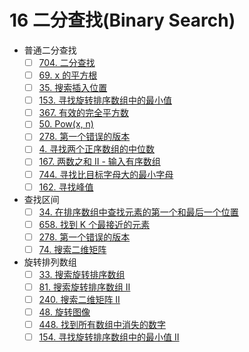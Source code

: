 # 16 二分查找(Binary Search)

- 普通二分查找
  - [ ] [704. 二分查找](https://leetcode-cn.com/problems/binary-search/)
  - [ ] [69. x 的平方根](https://leetcode-cn.com/problems/sqrtx/)
  - [ ] [35. 搜索插入位置](https://leetcode-cn.com/problems/search-insert-position/)
  - [ ] [153. 寻找旋转排序数组中的最小值](https://leetcode-cn.com/problems/find-minimum-in-rotated-sorted-array/)
  - [ ] [367. 有效的完全平方数](https://leetcode-cn.com/problems/valid-perfect-square/)
  - [ ] [50. Pow(x, n)](https://leetcode-cn.com/problems/powx-n/)
  - [ ] [278. 第一个错误的版本](https://leetcode-cn.com/problems/first-bad-version/)
  - [ ] [4. 寻找两个正序数组的中位数](https://leetcode-cn.com/problems/median-of-two-sorted-arrays/)
  - [ ] [167. 两数之和 II - 输入有序数组](https://leetcode-cn.com/problems/two-sum-ii-input-array-is-sorted/)
  - [ ] [744. 寻找比目标字母大的最小字母](https://leetcode-cn.com/problems/find-smallest-letter-greater-than-target/)
  - [ ] [162. 寻找峰值](https://leetcode-cn.com/problems/find-peak-element/)
- 查找区间
  - [ ] [34. 在排序数组中查找元素的第一个和最后一个位置](https://leetcode-cn.com/problems/find-first-and-last-position-of-element-in-sorted-array/)
  - [ ] [658. 找到 K 个最接近的元素](https://leetcode-cn.com/problems/find-k-closest-elements/)
  - [ ] [278. 第一个错误的版本](https://leetcode-cn.com/problems/first-bad-version/)
  - [ ] [74. 搜索二维矩阵](https://leetcode-cn.com/problems/search-a-2d-matrix/)
- 旋转排列数组
  - [ ] [33. 搜索旋转排序数组](https://leetcode-cn.com/problems/search-in-rotated-sorted-array/)
  - [ ] [81. 搜索旋转排序数组 II](https://leetcode-cn.com/problems/search-in-rotated-sorted-array-ii/)
  - [ ] [240. 搜索二维矩阵 II](https://leetcode-cn.com/problems/search-a-2d-matrix-ii/)
  - [ ] [48. 旋转图像](https://leetcode-cn.com/problems/rotate-image/)
  - [ ] [448. 找到所有数组中消失的数字](https://leetcode-cn.com/problems/find-all-numbers-disappeared-in-an-array/)
  - [ ] [154. 寻找旋转排序数组中的最小值 II](https://leetcode-cn.com/problems/find-minimum-in-rotated-sorted-array-ii/)
